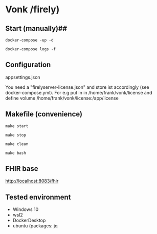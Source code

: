 # Vonk /firely) #

## Start (manually)##

`docker-compose -up -d`

`docker-compose logs -f`

## Configuration ##
appsettings.json

You need a "firelyserver-license.json"  and store ist accordingly (see docker-compose.yml).
For e.g put in in /home/frank/vonk/license
and define volume /home/frank/vonk/license:/app/license

## Makefile (convenience) ##

`make start` 

`make stop`

`make clean`

`make bash`



## FHIR base ##

[http://localhost:8083/fhir](http://localhost:8083/fhir)

## Tested environment ##

  * Windows 10
  * wsl2
  * DockerDesktop
  * ubuntu (packages: jq
